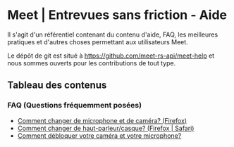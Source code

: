 
# Meet | Entrevues sans friction - Aide

Il s'agit d'un référentiel contenant du contenu d'aide, FAQ, les meilleures pratiques et d'autres choses permettant aux utilisateurs Meet.

Le dépôt de git est situé à https://github.com/meet-rs-api/meet-help et nous sommes ouverts pour les contributions de tout type.

## Tableau des contenus

### FAQ (Questions fréquemment posées)

- [Comment changer de microphone et de caméra? (Firefox)](help-config-firefox.md)
- [Comment changer de haut-parleur/casque? (Firefox | Safari)](help-config-speaker.md)
- [Comment débloquer votre caméra et votre microphone?](help-unblock-devices.md)
